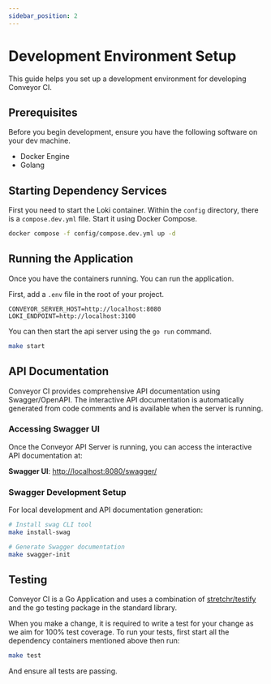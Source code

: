 ```yaml
---
sidebar_position: 2
---
```


# Development Environment Setup

This guide helps you set up a development environment for developing Conveyor CI.

## Prerequisites

Before you begin development, ensure you have the following software on your dev machine.

- Docker Engine
- Golang

## Starting Dependency Services

First you need to start the Loki container. Within the `config` directory, there is a `compose.dev.yml` file. Start it using Docker Compose.

```sh
docker compose -f config/compose.dev.yml up -d
```

## Running the Application

Once you have the containers running. You can run the application.

First, add a `.env` file in the root of your project.

```env
CONVEYOR_SERVER_HOST=http://localhost:8080
LOKI_ENDPOINT=http://localhost:3100
```

You can then start the api server using the `go run` command.

```sh
make start
```

## API Documentation

Conveyor CI provides comprehensive API documentation using Swagger/OpenAPI. The interactive API documentation is automatically generated from code comments and is available when the server is running.

### Accessing Swagger UI

Once the Conveyor API Server is running, you can access the interactive API documentation at:

**Swagger UI**: [http://localhost:8080/swagger/](http://localhost:8080/swagger/)

### Swagger Development Setup

For local development and API documentation generation:

```bash
# Install swag CLI tool
make install-swag

# Generate Swagger documentation
make swagger-init
```

## Testing

Conveyor CI is a Go Application and uses a combination of [stretchr/testify](https://github.com/stretchr/testify) and the go testing package in the standard library.

When you make a change, it is required to write a test for your change as we aim for 100% test coverage. To run your tests, first start all the dependency containers mentioned above then run:

```sh
make test
```

And ensure all tests are passing.
